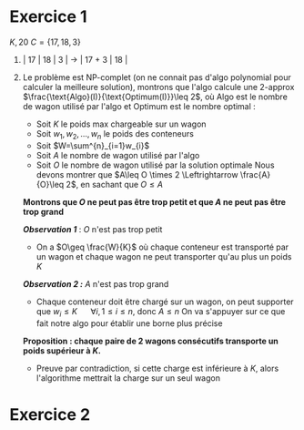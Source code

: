 # Exercice 1

$K,20$
$C=\{17,18,3\}$

1. | 17 | 18 | 3 | -> | 17 + 3 | 18 |
2. Le problème est NP-complet (on ne connait pas d'algo polynomial pour calculer la meilleure solution), montrons que l'algo calcule une 2-approx
   $\frac{\text{Algo}(I)}{\text{Optimum(I)}}\leq 2$, où $\text{Algo}$ est le nombre de wagon utilisé par l'algo et $\text{Optimum}$ est le nombre optimal :
   - Soit $K$ le poids max chargeable sur un wagon
   - Soit $w_{1},w_{2},\dots,w_{n}$ le poids des conteneurs
   - Soit $W=\sum^{n}_{i=1}w_{i}$
   - Soit $A$ le nombre de wagon utilisé par l'algo
   - Soit $O$ le nombre de wagon utilisé par la solution optimale
   Nous devons montrer que $A\leq O \times 2 \Leftrightarrow \frac{A}{O}\leq 2$, en sachant que $O \leq A$
   
   __Montrons que $O$ ne peut pas être trop petit et que $A$ ne peut pas être trop grand__
   
   ___Observation 1___ : $O$ n'est pas trop petit
	 - On a $O\geq \frac{W}{K}$
	   où chaque conteneur est transporté par un wagon et chaque wagon ne peut transporter qu'au plus un poids $K$
	
	___Observation 2 :___ $A$ n'est pas trop grand
	 - Chaque conteneur doit être chargé sur un wagon, on peut supporter que $w_{i}\leq K ~~~~~~ \forall i, 1 \leq i \leq n$, donc $A \leq n$
	   On va s'appuyer sur ce que fait notre algo pour établir une borne plus précise
	
	__Proposition : chaque paire de 2 wagons consécutifs transporte un poids supérieur à $K$.__
	- Preuve par contradiction, si cette charge est inférieure à $K$, alors l'algorithme mettrait la charge sur un seul wagon

# Exercice 2
   